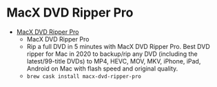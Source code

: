 # MacX DVD Ripper Pro
- [MacX DVD Ripper Pro](https://www.macxdvd.com/mac-dvd-ripper-pro/)
  -  MacX DVD Ripper Pro   
  - Rip a full DVD in 5 minutes with MacX DVD Ripper Pro. Best DVD ripper for Mac in 2020 to backup/rip any DVD (including the latest/99-title DVDs) to MP4, HEVC, MOV, MKV, iPhone, iPad, Android on Mac with flash speed and original quality.
  - `brew cask install macx-dvd-ripper-pro`
